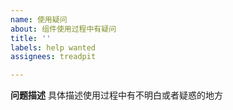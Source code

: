 ```yaml
---
name: 使用疑问
about: 组件使用过程中有疑问
title: ''
labels: help wanted
assignees: treadpit

---
```


**问题描述**
具体描述使用过程中有不明白或者疑惑的地方
